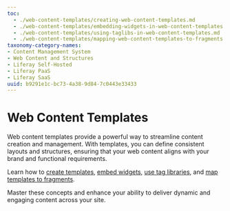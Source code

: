 ```yaml
---
toc:
  - ./web-content-templates/creating-web-content-templates.md
  - ./web-content-templates/embedding-widgets-in-web-content-templates.md
  - ./web-content-templates/using-taglibs-in-web-content-templates.md
  - ./web-content-templates/mapping-web-content-templates-to-fragments.md
taxonomy-category-names:
- Content Management System
- Web Content and Structures
- Liferay Self-Hosted
- Liferay PaaS
- Liferay SaaS
uuid: b9291e1c-bc73-4a38-9d84-7c0443e33433
---
```


# Web Content Templates

Web content templates provide a powerful way to streamline content creation and management. With templates, you can define consistent layouts and structures, ensuring that your web content aligns with your brand and functional requirements.

Learn how to [create templates](./web-content-templates/creating-web-content-templates.md), [embed widgets](./web-content-templates/embedding-widgets-in-web-content-templates.md), [use tag libraries](./web-content-templates/using-taglibs-in-web-content-templates.md), and [map templates to fragments](./web-content-templates/mapping-web-content-templates-to-fragments.md).

Master these concepts and enhance your ability to deliver dynamic and engaging content across your site.
